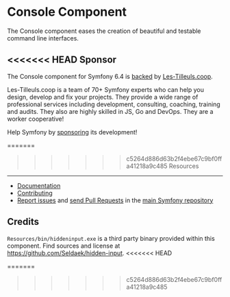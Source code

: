 Console Component
=================

The Console component eases the creation of beautiful and testable command line
interfaces.

<<<<<<< HEAD
Sponsor
-------

The Console component for Symfony 6.4 is [backed][1] by [Les-Tilleuls.coop][2].

Les-Tilleuls.coop is a team of 70+ Symfony experts who can help you design, develop and
fix your projects. They provide a wide range of professional services including development,
consulting, coaching, training and audits. They also are highly skilled in JS, Go and DevOps.
They are a worker cooperative!

Help Symfony by [sponsoring][3] its development!

=======
>>>>>>> c5264d886d63b2f4ebe67c9bf0ffa41218a9c485
Resources
---------

 * [Documentation](https://symfony.com/doc/current/components/console.html)
 * [Contributing](https://symfony.com/doc/current/contributing/index.html)
 * [Report issues](https://github.com/symfony/symfony/issues) and
   [send Pull Requests](https://github.com/symfony/symfony/pulls)
   in the [main Symfony repository](https://github.com/symfony/symfony)

Credits
-------

`Resources/bin/hiddeninput.exe` is a third party binary provided within this
component. Find sources and license at https://github.com/Seldaek/hidden-input.
<<<<<<< HEAD

[1]: https://symfony.com/backers
[2]: https://les-tilleuls.coop
[3]: https://symfony.com/sponsor
=======
>>>>>>> c5264d886d63b2f4ebe67c9bf0ffa41218a9c485
